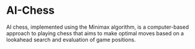 # AI-Chess
AI chess, implemented using the Minimax algorithm, is a computer-based approach to playing chess that aims to make optimal moves based on a lookahead search and evaluation of game positions.
